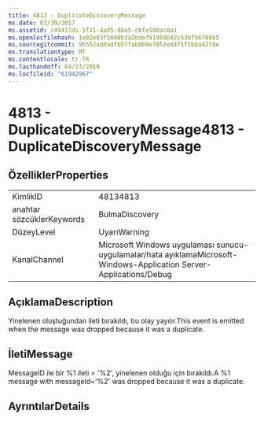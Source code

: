 ```yaml
---
title: 4813 - DuplicateDiscoveryMessage
ms.date: 03/30/2017
ms.assetid: c49417d1-1f21-4a85-88a5-cbfe108ac8a1
ms.openlocfilehash: 1e02e03f5600b3a2bdef91959b42c53bf56768b5
ms.sourcegitcommit: 9b552addadfb57fab0b9e7852ed4f1f1b8a42f8e
ms.translationtype: MT
ms.contentlocale: tr-TR
ms.lasthandoff: 04/23/2019
ms.locfileid: "61942967"
---
```

# <a name="4813---duplicatediscoverymessage"></a><span data-ttu-id="ee4bb-102">4813 - DuplicateDiscoveryMessage</span><span class="sxs-lookup"><span data-stu-id="ee4bb-102">4813 - DuplicateDiscoveryMessage</span></span>
## <a name="properties"></a><span data-ttu-id="ee4bb-103">Özellikler</span><span class="sxs-lookup"><span data-stu-id="ee4bb-103">Properties</span></span>  
  
|||  
|-|-|  
|<span data-ttu-id="ee4bb-104">Kimlik</span><span class="sxs-lookup"><span data-stu-id="ee4bb-104">ID</span></span>|<span data-ttu-id="ee4bb-105">4813</span><span class="sxs-lookup"><span data-stu-id="ee4bb-105">4813</span></span>|  
|<span data-ttu-id="ee4bb-106">anahtar sözcükler</span><span class="sxs-lookup"><span data-stu-id="ee4bb-106">Keywords</span></span>|<span data-ttu-id="ee4bb-107">Bulma</span><span class="sxs-lookup"><span data-stu-id="ee4bb-107">Discovery</span></span>|  
|<span data-ttu-id="ee4bb-108">Düzey</span><span class="sxs-lookup"><span data-stu-id="ee4bb-108">Level</span></span>|<span data-ttu-id="ee4bb-109">Uyarı</span><span class="sxs-lookup"><span data-stu-id="ee4bb-109">Warning</span></span>|  
|<span data-ttu-id="ee4bb-110">Kanal</span><span class="sxs-lookup"><span data-stu-id="ee4bb-110">Channel</span></span>|<span data-ttu-id="ee4bb-111">Microsoft Windows uygulaması sunucu-uygulamalar/hata ayıklama</span><span class="sxs-lookup"><span data-stu-id="ee4bb-111">Microsoft-Windows-Application Server-Applications/Debug</span></span>|  
  
## <a name="description"></a><span data-ttu-id="ee4bb-112">Açıklama</span><span class="sxs-lookup"><span data-stu-id="ee4bb-112">Description</span></span>  
 <span data-ttu-id="ee4bb-113">Yinelenen oluştuğundan ileti bırakıldı, bu olay yayılır.</span><span class="sxs-lookup"><span data-stu-id="ee4bb-113">This event is emitted when the message was dropped because it was a duplicate.</span></span>  
  
## <a name="message"></a><span data-ttu-id="ee4bb-114">İleti</span><span class="sxs-lookup"><span data-stu-id="ee4bb-114">Message</span></span>  
 <span data-ttu-id="ee4bb-115">MessageID ile bir %1 ileti = '%2', yinelenen olduğu için bırakıldı.</span><span class="sxs-lookup"><span data-stu-id="ee4bb-115">A %1 message with messageId='%2' was dropped because it was a duplicate.</span></span>  
  
## <a name="details"></a><span data-ttu-id="ee4bb-116">Ayrıntılar</span><span class="sxs-lookup"><span data-stu-id="ee4bb-116">Details</span></span>
